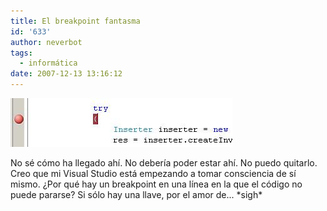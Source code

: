 ```yaml
---
title: El breakpoint fantasma
id: '633'
author: neverbot
tags:
  - informática
date: 2007-12-13 13:16:12
---
```


![El Breakpoint fantasma](./el-breakpoint-fantasma/breakpoint.jpg "El Breakpoint fantasma")

No sé cómo ha llegado ahí. No debería poder estar ahí. No puedo quitarlo. Creo que mi Visual Studio está empezando a tomar consciencia de sí mismo. ¿Por qué hay un breakpoint en una línea en la que el código no puede pararse? Si sólo hay una llave, por el amor de... \*sigh\*